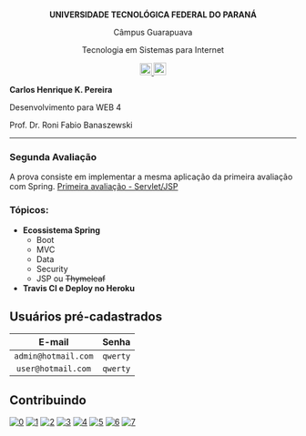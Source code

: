 <p align="center"><br><strong>UNIVERSIDADE TECNOLÓGICA FEDERAL DO PARANÁ</strong></p>
<p align="center">Câmpus Guarapuava</p>
<p align="center">Tecnologia em Sistemas para Internet</p>
<p align="center">
<a href="https://travis-ci.org/carloskotacho/mathematics-spring">
  <img src="https://travis-ci.org/carloskotacho/mathematics-spring.svg?branch=master" alt="Build Status" height="21">
</a>
  <a href="https://mathematics-spring.herokuapp.com">
  <img src="https://www.herokucdn.com/deploy/button.svg" alt="Deploy" height="22">
</a>
</p>

<strong>Carlos Henrique K. Pereira</strong>

Desenvolvimento para WEB 4

Prof. Dr. Roni Fabio Banaszewski

***

### **Segunda Avaliação**
A prova consiste em implementar a mesma aplicação da primeira avaliação com Spring. [Primeira avaliação - Servlet/JSP](https://github.com/carloskotacho/matematica-servlet-jsp)

### Tópicos:

* **Ecossistema Spring**
    * Boot
    * MVC
    * Data
    * Security
    * JSP ou ~~Thymeleaf~~
* **Travis CI e Deploy no Heroku**

## Usuários pré-cadastrados

|  E-mail   |  Senha |
| :----: | :-------: |
| `admin@hotmail.com` | `qwerty` |
| `user@hotmail.com` | `qwerty` |

## Contribuindo

[![0](https://sourcerer.io/fame/carloskotacho/carloskotacho/mathematics-spring/images/0)](https://sourcerer.io/fame/carloskotacho/carloskotacho/mathematics-spring/links/0)
[![1](https://sourcerer.io/fame/carloskotacho/carloskotacho/mathematics-spring/images/1)](https://sourcerer.io/fame/carloskotacho/carloskotacho/mathematics-spring/links/1)
[![2](https://sourcerer.io/fame/carloskotacho/carloskotacho/mathematics-spring/images/2)](https://sourcerer.io/fame/carloskotacho/carloskotacho/mathematics-spring/links/2)
[![3](https://sourcerer.io/fame/carloskotacho/carloskotacho/mathematics-spring/images/3)](https://sourcerer.io/fame/carloskotacho/carloskotacho/mathematics-spring/links/3)
[![4](https://sourcerer.io/fame/carloskotacho/carloskotacho/mathematics-spring/images/4)](https://sourcerer.io/fame/carloskotacho/carloskotacho/mathematics-spring/links/4)
[![5](https://sourcerer.io/fame/carloskotacho/carloskotacho/mathematics-spring/images/5)](https://sourcerer.io/fame/carloskotacho/carloskotacho/mathematics-spring/links/5)
[![6](https://sourcerer.io/fame/carloskotacho/carloskotacho/mathematics-spring/images/6)](https://sourcerer.io/fame/carloskotacho/carloskotacho/mathematics-spring/links/6)
[![7](https://sourcerer.io/fame/carloskotacho/carloskotacho/mathematics-spring/images/7)](https://sourcerer.io/fame/carloskotacho/carloskotacho/mathematics-spring/links/7)
